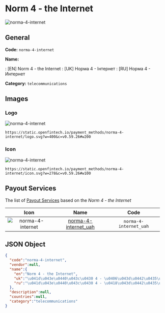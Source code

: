 
# Norm 4 - the Internet 
![norma-4-internet](https://static.openfintech.io/payment_methods/norma-4-internet/logo.svg?w=400&c=v0.59.26#w200)  

## General 
**Code:** `norma-4-internet` 
 
**Name:** 
 
:	[EN] Norm 4 - the Internet 
:	[UK] Норма 4 - Інтернет 
:	[RU] Норма 4 - Интернет 
 
**Category:** `telecommunications` 
 

## Images 

### Logo 
![norma-4-internet](https://static.openfintech.io/payment_methods/norma-4-internet/logo.svg?w=400&c=v0.59.26#w200)  

```
https://static.openfintech.io/payment_methods/norma-4-internet/logo.svg?w=400&c=v0.59.26#w200
```  

### Icon 
![norma-4-internet](https://static.openfintech.io/payment_methods/norma-4-internet/icon.svg?w=278&c=v0.59.26#w100)  

```
https://static.openfintech.io/payment_methods/norma-4-internet/icon.svg?w=278&c=v0.59.26#w100
```  

## Payout Services 
 
The list of [Payout Services](/payout-services/) based on the _Norm 4 - the Internet_ 

|Icon|Name|Code| 
|:---:|:---:|:---:| 
|![norma-4-internet](https://static.openfintech.io/payout_methods/norma-4-internet/icon.svg?w=278&c=v0.59.26#w40) |[norma-4-internet_uah](/payout-services/norma-4-internet_uah/)|`norma-4-internet_uah`| 
 

## JSON Object 

```json
{
  "code":"norma-4-internet",
  "vendor":null,
  "name":{
    "en":"Norm 4 - the Internet",
    "uk":"\u041d\u043e\u0440\u043c\u0430 4 - \u0406\u043d\u0442\u0435\u0440\u043d\u0435\u0442",
    "ru":"\u041d\u043e\u0440\u043c\u0430 4 - \u0418\u043d\u0442\u0435\u0440\u043d\u0435\u0442"
  },
  "description":null,
  "countries":null,
  "category":"telecommunications"
}
```  
